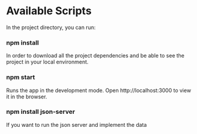 # Available Scripts 
In the project directory, you can run:

<h3>npm install</h3> 
In order to download all the project dependencies and be able to see the project in your local environment.

<h3>npm start</h3> 
Runs the app in the development mode.
Open http://localhost:3000 to view it in the browser.

<h3>npm install json-server</h3> 
If you want to run the json server and implement the data
